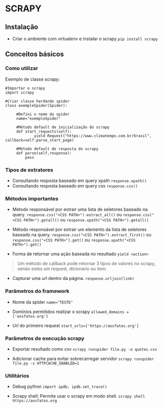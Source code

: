 # SCRAPY

 ## Instalação
 
 * Criar o ambiente com virtualenv e instalar o scrapy
   `pip install scrapy`

 ## Conceitos básicos

 ### Como utilizar
   Exemplo de classe scrapy:
   ```
   #Importar o scrapy
   import scrapy

   #Criar classe herdando spider
   class exempleSpider(Spider):

   		#Defini o nome do spider
   		name="exempleSpider"

   		#Método default de inicialização do scrapy
   		def start_requests(self):
   		        yield Request("https://www.climatempo.com.br/brasil", callback=self.parse_start_page)

   		#Método default de resposta do scrapy
   		def parse(self,response):
   			pass
   ```

 ### Tipos de extratores
* Consultando resposta baseado em query xpath
`response.xpath()`
* Consultando resposta baseado em query css
 	`response.css()`

 ### Métodos importantes

*  Método responsável por extrair uma lista de seletores baseado na query.
`response.css("<CSS PATH>").extract_all()` ou `response.css("<CSS PATH>").getall()` ou `response.xpath("<CSS PATH>").getall()`

*  Método responsável por extrair um elemento da lista de seletores baseado na query.
  `response.css("<CSS PATH>").extract_first()` ou `response.css("<CSS PATH>").get()` ou `response.xpath("<CSS PATH>").get()`

* Forma de retornar uma ação baseada no resultado
`yield <action>`
> Um método de callback pode retornar 3 tipos de valores no scrapy, sendo estes um request, dicionário ou item.

* Capturar uma url dentro da página.
`response.urljoin(link)`

### Parâmetros do framework

* Nome da spider
`name="TESTE"`

* Domínios permitidos realizar o scrapy
`allowed_domains = ['aosfatos.org']`

* Url do primeiro request
`start_urls=['https://aosfatos.org']`

### Parâmetros de execução scrapy

* Exportar resultado como csv
`scrapy runspider file.py -o quotes.csv`

* Adicionar cache para evitar sobrecarregar servidor
`scrapy runspider file.py -s HTTPCACHE_ENABLED=1`

### Utilitários

* Debug python
`import ipdb; ipdb.set_trace()`

* Scrapy shell: Permite usar o scrapy em modo shell.
`scrapy shell https://aosfatos.org`







   
